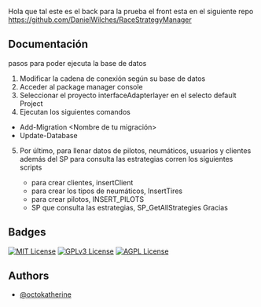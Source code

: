 
Hola que tal este es el back para la prueba el front esta en el siguiente repo https://github.com/DanielWilches/RaceStrategyManager


## Documentación

pasos para poder ejecuta la base de datos


1.	Modificar la cadena de conexión según su base de datos
2.	Acceder al package manager console
3.	Seleccionar el proyecto interfaceAdapterlayer en el selecto default Project 
4.	Ejecutan los siguientes comandos

- 	Add-Migration <Nombre de tu migración>
- 	Update-Database
5.	Por último, para llenar datos de pilotos, neumáticos, usuarios y clientes además del SP para consulta las estrategias corren los siguientes scripts 

      -    para crear clientes, insertClient
      -	para crear los tipos de neumáticos, InsertTires
      -	para crear pilotos, INSERT_PILOTS
      -	SP que consulta las estrategias, SP_GetAllStrategies
Gracias

## Badges



[![MIT License](https://img.shields.io/badge/License-MIT-green.svg)](https://choosealicense.com/licenses/mit/)
[![GPLv3 License](https://img.shields.io/badge/License-GPL%20v3-yellow.svg)](https://opensource.org/licenses/)
[![AGPL License](https://img.shields.io/badge/license-AGPL-blue.svg)](http://www.gnu.org/licenses/agpl-3.0)


## Authors

- [@octokatherine](https://github.com/DanielWilches)

